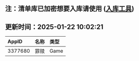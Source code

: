 ## 注：清单库已加密想要入库请使用 ([入库工具](https://github.com/BlankTMing/ManifestAutoUpdate/releases))

## 更新时间：2025-01-22 10:02:21
| AppID | 名称 | 类型  |
| :-------------------- | :----------------------------- | :----------- |
| 3377680 | 罪赎| Game |
